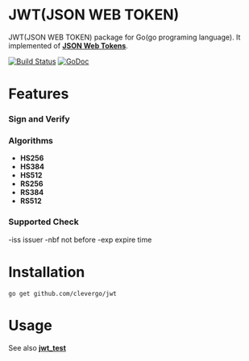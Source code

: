 # JWT(JSON WEB TOKEN)
JWT(JSON WEB TOKEN) package for Go(go programing language).
It implemented of [**JSON Web Tokens**](http://self-issued.info/docs/draft-ietf-oauth-json-web-token.html).

[![Build Status](https://travis-ci.org/clevergo/jwt.svg?branch=master)](https://travis-ci.org/clevergo/jwt)
[![GoDoc](https://godoc.org/github.com/clevergo/jwt?status.svg)](https://godoc.org/github.com/clevergo/jwt)

# Features
### Sign and Verify

### Algorithms
- **HS256**
- **HS384**
- **HS512**
- **RS256**
- **RS384**
- **RS512**

### Supported Check
-iss issuer
-nbf not before
-exp expire time


# Installation
```
go get github.com/clevergo/jwt
```

# Usage
See also [**jwt_test**](jwt_test.go)